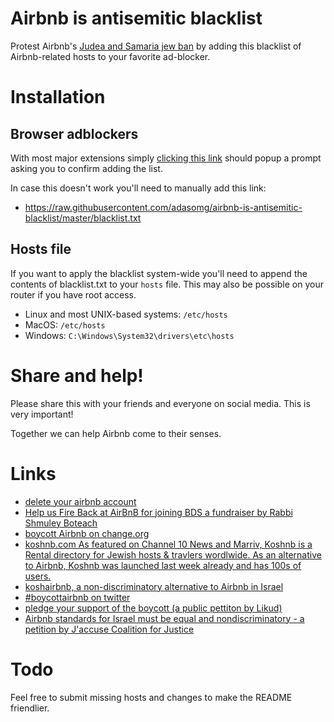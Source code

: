 # Airbnb is antisemitic blacklist
Protest Airbnb's [Judea and Samaria jew ban](https://www.nytimes.com/2018/11/19/world/middleeast/airbnb-west-bank.html) by adding this blacklist of Airbnb-related hosts to your favorite ad-blocker.

# Installation
## Browser adblockers

With most major extensions simply [clicking this link](https://subscribe.adblockplus.org/?location=https://raw.githubusercontent.com/adasomg/airbnb-is-antisemitic-blacklist/master/blacklist.txt&title=Airbnb%20is%20anti-semitic%20blacklist) should popup a prompt asking you to confirm adding the list.

In case this doesn't work you'll need to manually add this link:

- https://raw.githubusercontent.com/adasomg/airbnb-is-antisemitic-blacklist/master/blacklist.txt

## Hosts file

If you want to apply the blacklist system-wide you'll need to append the contents of blacklist.txt to your `hosts` file. This may also be possible on your router if you have root access.

- Linux and most UNIX-based systems: `/etc/hosts`
- MacOS: `/etc/hosts`
- Windows: `C:\Windows\System32\drivers\etc\hosts`

# Share and help!

Please share this with your friends and everyone on social media. This is very important!

Together we can help Airbnb come to their senses.

# Links
- [delete your airbnb account](https://www.airbnb.com/account-delete/reasons)
- [Help us Fire Back at AirBnB for joining BDS a fundraiser by Rabbi Shmuley Boteach](https://www.gofundme.com/help-us-fire-back-at-airbnb-for-joining-a-bds?fbclid=IwAR1HX_-2EK4Wglu0bKG82OGI1e9UL4qPk6JAK9BrVKVNlTtjlMuA6WbSLDU)
- [boycott Airbnb on change.org](https://www.change.org/p/jerusalemsoup-gmail-com-boycott-airbnb-anti-semitism)
- [koshnb.com As featured on Channel 10 News and Marriv, Koshnb is a Rental directory for Jewish hosts & travlers wordlwide. As an alternative to Airbnb, Koshnb was launched last week already and has 100s of users.](http://koshnb.com)
- [koshairbnb, a non-discriminatory alternative to Airbnb in Israel](http://koshairbnb.com/)
- [#boycottairbnb on twitter](https://twitter.com/search?f=tweets&q=%23boycottairbnb)
- [pledge your support of the boycott (a public pettiton by Likud)](https://docs.google.com/forms/d/e/1FAIpQLSddMr9pxH3892eu_F0igbiD0SYiKOsHx_3komQ0BYEJ04JVOw/viewform)
- [Airbnb standards for Israel must be equal and nondiscriminatory - a petition by J'accuse Coalition for Justice](https://www.change.org/p/airbnb-standards-for-israel-must-be-equal-and-nondiscriminatory)

# Todo
Feel free to submit missing hosts and changes to make the README friendlier.
